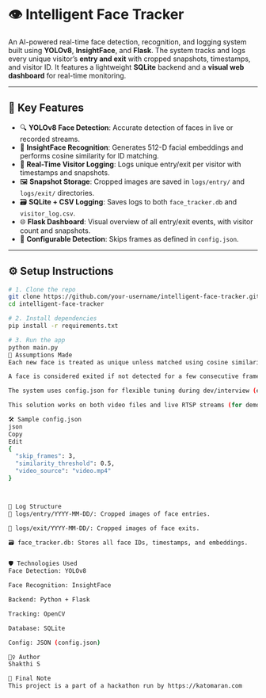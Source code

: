 # 👁️ Intelligent Face Tracker

An AI-powered real-time face detection, recognition, and logging system built using **YOLOv8**, **InsightFace**, and **Flask**. The system tracks and logs every unique visitor’s **entry and exit** with cropped snapshots, timestamps, and visitor ID. It features a lightweight **SQLite** backend and a **visual web dashboard** for real-time monitoring.

---

## 📌 Key Features

- 🔍 **YOLOv8 Face Detection**: Accurate detection of faces in live or recorded streams.
- 🧠 **InsightFace Recognition**: Generates 512-D facial embeddings and performs cosine similarity for ID matching.
- 🔁 **Real-Time Visitor Logging**: Logs unique entry/exit per visitor with timestamps and snapshots.
- 🖼️ **Snapshot Storage**: Cropped images are saved in `logs/entry/` and `logs/exit/` directories.
- 🗃️ **SQLite + CSV Logging**: Saves logs to both `face_tracker.db` and `visitor_log.csv`.
- 🌐 **Flask Dashboard**: Visual overview of all entry/exit events, with visitor count and snapshots.
- 🧾 **Configurable Detection**: Skips frames as defined in `config.json`.

---

## ⚙️ Setup Instructions

```bash
# 1. Clone the repo
git clone https://github.com/your-username/intelligent-face-tracker.git
cd intelligent-face-tracker

# 2. Install dependencies
pip install -r requirements.txt

# 3. Run the app
python main.py
🧠 Assumptions Made
Each new face is treated as unique unless matched using cosine similarity.

A face is considered exited if not detected for a few consecutive frames.

The system uses config.json for flexible tuning during dev/interview (e.g., detection skip).

This solution works on both video files and live RTSP streams (for demo/test).

🛠️ Sample config.json
json
Copy
Edit
{
  "skip_frames": 3,
  "similarity_threshold": 0.5,
  "video_source": "video.mp4"
}



🧾 Log Structure
📁 logs/entry/YYYY-MM-DD/: Cropped images of face entries.

📁 logs/exit/YYYY-MM-DD/: Cropped images of face exits.

🗃️ face_tracker.db: Stores all face IDs, timestamps, and embeddings.


🛡️ Technologies Used
Face Detection: YOLOv8

Face Recognition: InsightFace

Backend: Python + Flask

Tracking: OpenCV

Database: SQLite

Config: JSON (config.json)

🙋‍♀️ Author
Shakthi S

🏁 Final Note
This project is a part of a hackathon run by https://katomaran.com


